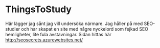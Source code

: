 # ThingsToStudy
Här lägger jag sånt jag vill undersöka närmare.
Jag håller på med SEO-studier och har skapat en site med någre nyckelord som fejkad SEO hemligheter, lite fula avstavningar.
Sidan hittas här http://seosecrets.azurewebsites.net/

